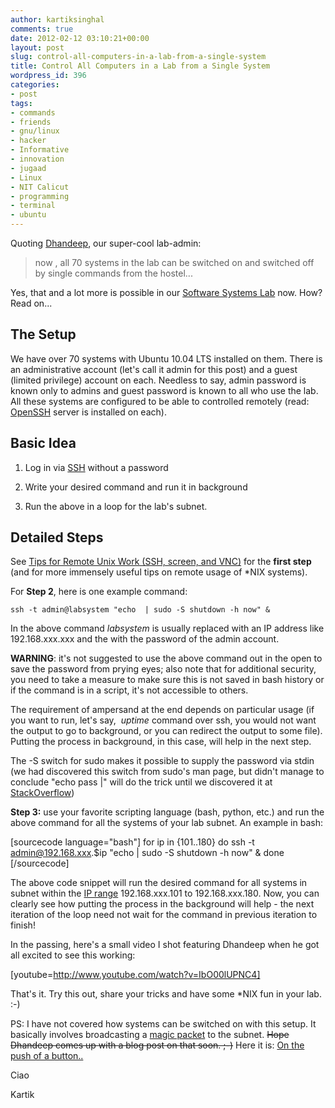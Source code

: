 ```yaml
---
author: kartiksinghal
comments: true
date: 2012-02-12 03:10:21+00:00
layout: post
slug: control-all-computers-in-a-lab-from-a-single-system
title: Control All Computers in a Lab from a Single System
wordpress_id: 396
categories:
- post
tags:
- commands
- friends
- gnu/linux
- hacker
- Informative
- innovation
- jugaad
- Linux
- NIT Calicut
- programming
- terminal
- ubuntu
---
```


Quoting [Dhandeep](http://dhand33p.wordpress.com/), our super-cool lab-admin:


> now , all 70 systems in the lab can be switched on and switched off by single commands from the hostel...


Yes, that and a lot more is possible in our [Software Systems Lab](http://athena.nitc.ac.in/ssl/) now. How? Read on...


## The Setup


We have over 70 systems with Ubuntu 10.04 LTS installed on them. There is an administrative account (let's call it admin for this post) and a guest (limited privilege) account on each. Needless to say, admin password is known only to admins and guest password is known to all who use the lab. All these systems are configured to be able to controlled remotely (read: [OpenSSH](http://en.wikipedia.org/wiki/OpenSSH) server is installed on each).


## Basic Idea





	
  1. Log in via [SSH](http://en.wikipedia.org/wiki/Secure_Shell) without a password

	
  2. Write your desired command and run it in background

	
  3. Run the above in a loop for the lab's subnet.




## Detailed Steps


See [Tips for Remote Unix Work (SSH, screen, and VNC)](http://shebang.brandonmintern.com/tips-for-remote-unix-work-ssh-screen-and-vnc) for the **first step** (and for more immensely useful tips on remote usage of *NIX systems).

For **Step 2**, here is one example command:

    
    ssh -t admin@labsystem "echo  | sudo -S shutdown -h now" &


In the above command _labsystem_ is usually replaced with an IP address like 192.168.xxx.xxx and the _<pass>_ with the password of the admin account.

**WARNING**: it's not suggested to use the above command out in the open to save the password from prying eyes; also note that for additional security, you need to take a measure to make sure this is not saved in bash history or if the command is in a script, it's not accessible to others.

The requirement of ampersand at the end depends on particular usage (if you want to run, let's say,  _uptime_ command over ssh, you would not want the output to go to background, or you can redirect the output to some file). Putting the process in background, in this case, will help in the next step.

The -S switch for sudo makes it possible to supply the password via stdin (we had discovered this switch from sudo's man page, but didn't manage to conclude "echo pass |" will do the trick until we discovered it at [StackOverflow](http://stackoverflow.com/questions/233217/pass-password-to-su-sudo-ssh))

**Step 3:** use your favorite scripting language (bash, python, etc.) and run the above command for all the systems of your lab subnet. An example in bash:

[sourcecode language="bash"]
for ip in {101..180}
do
	ssh -t admin@192.168.xxx.$ip "echo  | sudo -S shutdown -h now" &
done
[/sourcecode]

The above code snippet will run the desired command for all systems in subnet within the [IP range](http://en.wikipedia.org/wiki/IP_address) 192.168.xxx.101 to 192.168.xxx.180. Now, you can clearly see how putting the process in the background will help - the next iteration of the loop need not wait for the command in previous iteration to finish!

In the passing, here's a small video I shot featuring Dhandeep when he got all excited to see this working:

[youtube=http://www.youtube.com/watch?v=IbO00lUPNC4]

That's it. Try this out, share your tricks and have some *NIX fun in your lab. :-)

PS: I have not covered how systems can be switched on with this setup. It basically involves broadcasting a [magic packet](http://en.wikipedia.org/wiki/Wake-on-LAN#Magic_packet) to the subnet. <del>Hope Dhandeep comes up with a blog post on that soon. ;-)</del> Here it is: [On the push of a button..](http://dhand33p.wordpress.com/2012/02/11/on-the-push-of-a-button/)

Ciao

Kartik
